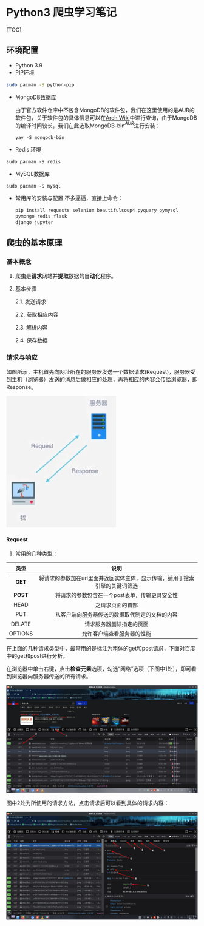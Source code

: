 # Python3 爬虫学习笔记

[TOC]

## 环境配置

- Python 3.9
- PIP环境
```bash
sudo pacman -S python-pip
```
- MongoDB数据库

	由于官方软件仓库中不包含MongoDB的软件包，我们在这里使用的是AUR的软件包，关于软件包的具体信息可以在[Arch
	Wiki](https://wiki.archlinux.org/index.php/MongoDB_(%E7%AE%80%E4%BD%93%E4%B8%AD%E6%96%87))中进行查询，由于MongoDB的编译时间较长，我们在此选取MongoDB-bin$^{AUR}$进行安装：
	```
	yay -S mongodb-bin
	```
- Redis 环境
``` 
sudo pacman -S redis
```
- MySQL数据库
```
sudo pacman -S mysql
```
- 常用库的安装与配置
	不多逼逼，直接上命令：

	``` 
	pip install requests selenium beautifulsoup4 pyquery pymysql pymongo redis flask
	django jupyter
	```

## 爬虫的基本原理

### 基本概念

1. 爬虫是**请求**网站并**提取**数据的**自动化**程序。
2. 基本步骤

	2.1. 发送请求
	
	2.2. 获取相应内容

	2.3. 解析内容

	2.4. 保存数据

### 请求与响应

如图所示，主机首先向网址所在的服务器发送一个数据请求(Request)，服务器受到主机（浏览器）发送的消息后做相应的处理，再将相应的内容会传给浏览器，即Response。

![Request和Response的关系](./request_response.png)

#### Request 

1. 常用的几种类型：

|类型|说明|
|:--:|:--:|
|**GET**|将请求的参数加在url里面并返回实体主体，显示传输，适用于搜索引擎的关键词筛选|
|**POST**|将请求的参数包含在一个post表单，传输更具安全性|
|HEAD|之请求页面的首部|
|PUT|从客户端向服务器传送的数据取代制定的文档的内容|
|DELATE|请求服务器删除指定的页面|
|OPTIONS|允许客户端查看服务器的性能|

在上面的几种请求类型中，最常用的是标注为粗体的get和post请求，下面对百度中的get和post进行分析。

在浏览器中单击右键，点击**检查元素**选项，勾选“网络”选项（下图中1处），即可看到浏览器向服务器传送的所有请求。

![firefox_example1](firefox_example1.png)

图中2处为所使用的请求方法，点击请求后可以看到具体的请求内容：

![firefox_example2](firefox_example2.png)


